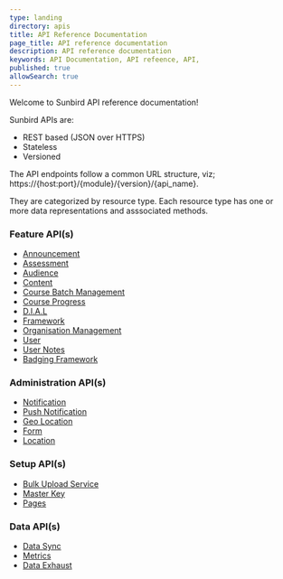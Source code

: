 ```yaml
---
type: landing
directory: apis
title: API Reference Documentation
page_title: API reference documentation
description: API reference documentation
keywords: API Documentation, API refeence, API,  
published: true
allowSearch: true
---
```

Welcome to Sunbird API reference documentation!

Sunbird APIs are:

- REST based (JSON over HTTPS)
- Stateless
- Versioned

The API endpoints follow a common URL structure, viz; https://{host:port}/{module}/{version}/{api_name}.

They are categorized by resource type. Each resource type has one or more data representations and asssociated methods.

<div class="row">
    <div class="col-sm-4">
        <h3>Feature API(s)</h3>
        <ul>
            <li><a href="announcements/" target="_blank">Announcement</a></li>
            <li><a href="assessmentapi/" target="_blank">Assessment</a></li>
            <li><a href="audienceapi/" target="_blank">Audience</a></li>
            <li><a href="content/" target="_blank">Content</a></li>
            <li><a href="coursebatchmanapi/" target="_blank">Course Batch Management</a></li>
            <li><a href="courseprogressapi/" target="_blank">Course Progress</a></li>
            <li><a href="dialapi/" target="_blank">D.I.A.L </a></li>
            <li><a href="framework/" target="_blank">Framework </a></li>
            <li><a href="orgapi/" target="_blank">Organisation Management </a></li>
            <li><a href="userapi/" target="_blank">User </a></li>
            <!--<li><a href="badgesapi/" target="_blank">User Badges </a></li>-->
            <li><a href="noteapi/" target="_blank">User Notes </a></li>
            <li><a href="badgingframeworkapi/" target="_blank">Badging Framework </a></li>
        </ul>
    </div>
    <div class="col-sm-4">
        <h3>Administration API(s)</h3>
        <ul>
            <li><a href="notificationapi/" target="_blank">Notification </a></li>
            <li><a href="firebasecloudmessagingapi/" target="_blank">Push Notification </a></li>
            <li><a href="geolocationapi/" target="_blank">Geo Location </a></li>
            <li><a href="form/" target="_blank">Form </a></li>   
            <li><a href="locationapi/" target="_blank"> Location </a></li>
        </ul>
        <h3>Setup API(s)</h3>
        <ul>
            <li><a href="bulkupload/" target="_blank">Bulk Upload Service </a></li>
            <li><a href="masterkeyapi/" target="_blank">Master Key </a></li>
            <li><a href="pagesapi/" target="_blank">Pages </a></li>     
        </ul>
        </div>
    <div class="col-sm-4">
        <h3>Data API(s)</h3>
        <ul>
            <li><a href="datasyncapi/" target="_blank">Data Sync </a></li>
            <li><a href="metricsapi/" target="_blank">Metrics </a></li>
            <li><a href="dataexhaustapi/" target="_blank">Data Exhaust</a></li>
        </ul>
    </div>
 
